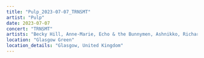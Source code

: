 ```yaml
---
title: "Pulp_2023-07-07_TRNSMT"
artist: "Pulp"
date: 2023-07-07
concert: "TRNSMT"
artists: "Becky Hill, Anne-Marie, Echo & the Bunnymen, Ashnikko, Richard Hawley, Cassia, Pulp, Aitch, CMAT, Wet Leg, Blondie, The Orielles"
location: "Glasgow Green"
location_details: "Glasgow, United Kingdom"
---
```

